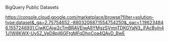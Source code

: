 BigQuery Public Datasets

https://console.cloud.google.com/marketplace/browse?filter=solution-type:dataset&_ga=2.75754652.-880320687.1554754250&_gac=1.196234846.1557246931.CjwKCAjw2cTmBRAVEiwA8YMgzSVmnTDKGYaN3_jFAcByIn41J1W8KWX-Uy5Z_VeD8pjI6GFtgMFqDhoCoa4QAvD_BwE
